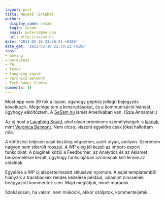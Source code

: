 ```yaml
---
layout: post
title: Nevető Tintahal
author:
  display_name: sesam
  login: sesam
  email: petersz@me.com
  url: http://sesam.hu
date: '2011-02-16 23:30:21 +0100'
date_gmt: '2011-02-16 22:30:21 +0100'
tags:
- moving
- wordpress
- PA
- fever
- laughing squid
- Veronica Belmont
- Tech &amp; Gizmos
comments: []
---
```


Most épp nem 39 fok a lázam, úgyhogy gépház jellegű bejegyzés következik. Megelégeltem a kimaradásokat, és a kommunikáció hiányát, úgyhogy elköltöztem. A [SeSam.hu](http://sesam.hu) ismét Amerikában van. (Szia Annamari.)

Az új host a [Laughing Squid](http://laughingsquid.us), ahol olyan prominens személyiségek is [laknak](http://laughingsquid.us/cloud-hosting-customers), mint [Veronica Belmont](http://www.veronicabelmont.com). Nem olcsó, viszont egyelőre csak jókat hallottam róla.

A költözést teljesen saját kezűleg végeztem, azért olyan, amilyen. Szerintem nagyon nem sikerült rosszul. A WP elég jól kezeli az import-export funkciókat. A pluginek közül a Feedburner, az Analytics és az Akismet beüzemelésre került, úgyhogy funkciójában azonosnak kell lennie az oldalnak.

Egyelőre a WP új alapértelmezett stílusával nyomom. A saját templatemből hiányzik a trackbackek rendes kezelése például, valamint nincsenek beágyazott kommentek sem. Majd meglátjuk, minél maradok.

Szokásosan, ha valami nem működik, akkor szóljatok, kommenteljetek.
